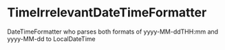 # TimeIrrelevantDateTimeFormatter
DateTimeFormatter who parses both formats of yyyy-MM-ddTHH:mm and yyyy-MM-dd to LocalDateTime

